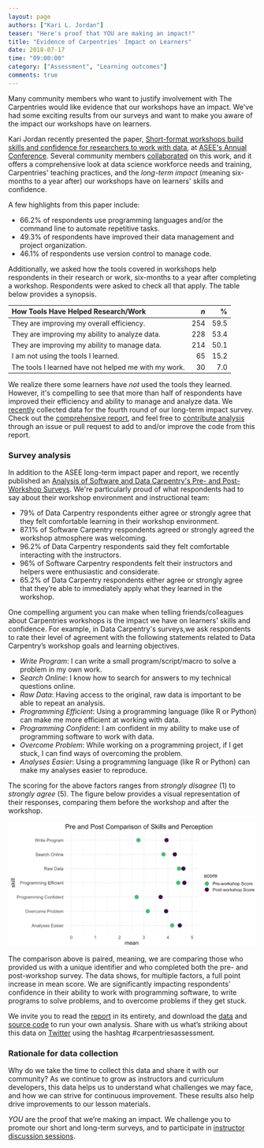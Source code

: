 ```yaml
---
layout: page
authors: ["Kari L. Jordan"]
teaser: "Here's proof that YOU are making an impact!"
title: "Evidence of Carpentries' Impact on Learners"
date: 2018-07-17
time: "09:00:00"
category: ["Assessment", "Learning outcomes"]
comments: true
---
```


Many community members who want to justify involvement with The Carpentries would like evidence that our workshops have an impact. 
We've had some exciting results from our surveys and want to make you aware of the impact our workshops have on learners.

Kari Jordan recently presented the paper, 
[Short-format workshops build skills and confidence for researchers to work with data](https://peer.asee.org/30960), 
at [ASEE's Annual Conference](https://asee.org/conferences-and-events/conferences/annual-conference/2018). 
Several community members [collaborated](https://github.com/kariljordan/ASEE/tree/master/2018) on this work, and it 
offers a comprehensive look at data science workforce needs and training, Carpentries' teaching practices, 
and the *long-term impact* (meaning six-months to a year after) our workshops have on learners' skills and confidence. 

A few highlights from this paper include:

- 66.2% of respondents use programming languages and/or the command line to automate repetitive tasks.
- 49.3% of respondents have improved their data management and project organization.
- 46.1% of respondents use version control to manage code.

Additionally, we asked how the tools covered in workshops help respondents in their research or work, 
six-months to a year after completing a workshop. Respondents were asked to check all that apply. 
The table below provides a synopsis.

| How Tools Have Helped Research/Work  | *n*  |  %
|:---|---:|---:|
| They are improving my overall efficiency. | 254  | 59.5
| They are improving my ability to analyze data.  | 228 | 53.4
| They are improving my ability to manage data.   | 214 | 50.1
| I am not using the tools I learned.  | 65  | 15.2
| The tools I learned have not helped me with my work.   | 30  | 7.0

We realize there some learners have _not_ used the tools they learned. However, it's compelling to see that 
more than half of respondents have improved their efficiency and ability to manage and analyze data. 
We [recently](https://carpentries.org/blog/2018/05/need-impact-story/) collected data for the fourth round of 
our long-term impact survey. Check out 
the [comprehensive report](https://carpentries.github.io/assessment/learner-assessment/archives/2018/code/2018-January-post.html), 
and feel free to [contribute analysis](https://github.com/carpentries/assessment/blob/master/learner-assessment/README.md) 
through an issue or pull request to add to and/or improve the code from this report.

### Survey analysis

In addition to the ASEE long-term impact paper and report, we recently published 
an [Analysis of Software and Data Carpentry's Pre- and Post-Workshop Surveys](). 
We're particularly proud of what respondents had to say about their workshop environment and instructional team:

- 79% of Data Carpentry respondents either agree or strongly agree that they felt comfortable learning in their workshop environment.
- 87.1% of Software Carpentry respondents agreed or strongly agreed the workshop atmosphere was welcoming.
- 96.2% of Data Carpentry respondents said they felt comfortable interacting with the instructors.
- 96% of Software Carpentry respondents felt their instructors and helpers were enthusiastic and considerate.
- 65.2% of Data Carpentry respondents either agree or strongly agree that they’re able to immediately apply what they learned in the workshop.

One compelling argument you can make when telling friends/colleagues about Carpentries workshops is the impact we have on 
learners' skills and confidence. For example, in Data Carpentry's surveys,we ask respondents to rate their level of 
agreement with the following statements related to Data Carpentry’s workshop goals and learning objectives. 

- *Write Program*: I can write a small program/script/macro to solve a problem in my own work.
- *Search Online*: I know how to search for answers to my technical questions online.
- *Raw Data*: Having access to the original, raw data is important to be able to repeat an analysis.
- *Programming Efficient*: Using a programming language (like R or Python) can make me more efficient at working with data.
- *Programming Confident*: I am confident in my ability to make use of programming software to work with data.
- *Overcome Problem*: While working on a programming project, if I get stuck, I can find ways of overcoming the problem.
- *Analyses Easier*: Using a programming language (like R or Python) can make my analyses easier to reproduce.

The scoring for the above factors ranges from _strongly disagree_ (1) to _strongly agree_ (5). The figure 
below provides a visual representation of their responses, comparing them before the workshop and after the workshop.

![Pre- and Post Comparison](/images/kplot.jpg)

The comparison above is paired, meaning, we are comparing those who provided us with a unique identifier and who completed both the pre- and post-workshop survey. The data shows, for multiple factors, a full point increase in mean score. We are significantly impacting respondents’ confidence in their ability to work with programming software, to write programs to solve problems, and to overcome problems if they get stuck.

We invite you to read the [report]() in its entirety, and download 
the [data](https://github.com/carpentries/assessment/tree/master/learner-assessment/data) and [source code](https://github.com/carpentries/assessment/tree/master/learner-assessment/code) to run your own analysis. Share with us what’s striking about this data on [Twitter](https://twitter.com/thecarpentries) using the hashtag #carpentriesassessment.

### Rationale for data collection

Why do we take the time to collect this data and share it with our community? As we continue to grow as instructors and 
curriculum developers, this data helps us to understand what challenges we may face, 
and how we can strive for continuous improvement. These results also help drive improvements to our lesson materials. 

*YOU* are the proof that we’re making an impact. We challenge you to promote our short and long-term surveys, 
and to participate in [instructor discussion sessions](http://pad.software-carpentry.org/instructor-discussion).

